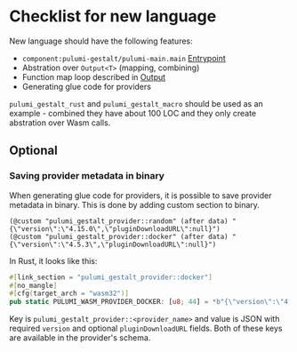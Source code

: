 # Checklist for new language

New language should have the following features:

- `component:pulumi-gestalt/pulumi-main.main` [Entrypoint](WIT.md#pulumi-main)
- Abstration over `Output<T>` (mapping, combining)
- Function map loop described in [Output](Output.md/#mapping)
- Generating glue code for providers

`pulumi_gestalt_rust` and `pulumi_gestalt_macro` should be used as an example - combined they have about 100 LOC and they
only create abstration over Wasm calls.

## Optional

### Saving provider metadata in binary

When generating glue code for providers, it is possible to save provider metadata in binary. This is done by adding custom section to binary.

```text
(@custom "pulumi_gestalt_provider::random" (after data) "{\"version\":\"4.15.0\",\"pluginDownloadURL\":null}")
(@custom "pulumi_gestalt_provider::docker" (after data) "{\"version\":\"4.5.3\",\"pluginDownloadURL\":null}")
```

In Rust, it looks like this:

```rust
#[link_section = "pulumi_gestalt_provider::docker"]
#[no_mangle]
#[cfg(target_arch = "wasm32")]
pub static PULUMI_WASM_PROVIDER_DOCKER: [u8; 44] = *b"{\"version\":\"4.5.3\",\"pluginDownloadURL\":null}";
```

Key is `pulumi_gestalt_provider::<provider_name>` and value is JSON with required `version` and optional `pluginDownloadURL` fields.
Both of these keys are available in the provider's schema.
